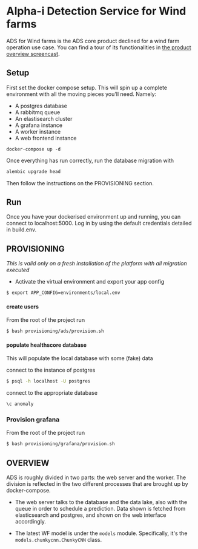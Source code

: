 # Alpha-i Detection Service for Wind farms

ADS for Wind farms is the ADS core product declined for a wind farm operation use case. You can find a tour of its
functionalities in [the product overview screencast](https://vimeo.com/302043603).

## Setup

First set the docker compose setup. This will spin up a complete environment with all the moving pieces you'll need. Namely:

- A postgres database
- A rabbitmq queue
- An elastisearch cluster
- A grafana instance
- A worker instance
- A web frontend instance 

`docker-compose up -d`

Once everything has run correctly, run the database migration with

```bash
alembic upgrade head
```

Then follow the instructions on the PROVISIONING section.

## Run

Once you have your dockerised environment up and running, you can connect to localhost:5000. Log in by using the default credentials detailed in build.env. 


PROVISIONING
------------
*This is valid only on a fresh installation of the platform with all migration executed*


- Activate the virtual environment and export your app config
```bash
$ export APP_CONFIG=environments/local.env
```

#### create users

From the root of the project run

```bash
$ bash provisioning/ads/provision.sh
```

#### populate healthscore database

This will populate the local database with some (fake) data 

connect to the instance of postgres
```bash
$ psql -h localhost -U postgres
```

connect to the appropriate database
```bash
\c anomaly
```

### Provision grafana
From the root of the project run

```bash
$ bash provisioning/grafana/provision.sh
```


OVERVIEW
--------

ADS is roughly divided in two parts: the web server and the worker. The division is reflected in the two different
processes that are brought up by docker-compose.

- The web server talks to the database and the data lake, also with the queue in order to schedule a prediction.
Data shown is fetched from elasticsearch and postgres, and shown on the web interface accordingly.

- The latest WF model is under the `models` module. Specifically, it's the `models.chunkycnn.ChunkyCNN` class.

